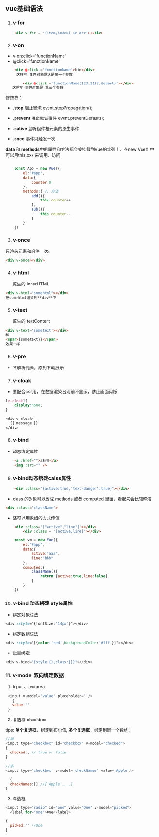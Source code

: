 ## vue基础语法

1. ### v-for 

```html
    <div v-for = '(item,index) in arr'></div>
```


2. ### v-on
- v-on:click='functionName'
- @click='functionName' 


```html
    <div @click ='functionName'>btn</div>
	 这样写 事件对象默认是第一个参数

		<div @click ='functionName(123,2123,$event)'></div>
   这样写 事件对象是 第三个参数
```

修饰符：

- **.stop** 阻止冒泡 event.stopPropagation();

- **.prevent** 阻止默认事件 event.preventDefault();

- **.native** 监听组件根元素的原生事件

- **.once** 事件只触发一次

  



 **data** 和 **methods**中的属性和方法都会被挂载到Vue的实列上，在new Vue() 中可以用this.xxx 来调用、访问

```js

    const App = new Vue({
        el:'#app',
        data:{
            counter:0
        },
        methods:{ // 方法
            add(){
                this.counter++
            },
            sub(){
                this.counter--
            }
        }
    })
```

3. ### v-once

只渲染元素和组件一次。
```html
<div v-once></div>
```

4. ### v-html
    原生的  innerHTML
```html
<div v-html="somehtml"></div>
把somehtml渲染到**div**中
```
5. ### v-text
    原生的 textContent

  ```html
  <div v-text='sometext'></div>
  和
  <span>{sometext}}</span>
  效果一样
  ```
6. ### v-pre 
- 不解析元素，原封不动展示

7. ### v-cloak

- 要配合css用，在数据渲染出现前不显示，防止画面闪烁
```css
[v-cloak]{
    display:none;
}

<div v-cloak>
  {{ message }}
</div>
```

8. ### v-bind 
- 动态绑定属性
```html
    <a :href="">a标签</a>
    <img :src="" />
```
9. ###  v-bind动态绑定calss属性
```html
    <div :class="{active:true,'text-danger':true}"></div>
```
- class 的对象可以改成 methods 或者 computed 里面，看起来会比较整洁
```html
<div :class='className'>
```

- 还可以用数组的方式传值
```html
    <div :class='["active","line"]'></div>
		<div :class = '[active,line]'></div>
```
```js
    const vm = new Vue({
        el:"#app",
        data:{
            active:"aaa",
            line:"bbb"
        },
        computed:{
            className(){
                return {active:true,line:false}
            }
        }
    })
```

10. ### v-bind 动态绑定 style属性

- 绑定对象语法

```css
<div :style="{fontSize:'14px'}"></div>
```



- 绑定数组语法

```css
<div :style="[{color:'red',backgroundColor:'#fff'}]"></div>
```



- 批量绑定

```js
<div v-bind="{style:{},class:{}}"></div>
```



### 11.  v-model 双向绑定数据

1. input 、textarea

```js
 <input v-model='value' placeholder=''/>
   {
   value:''
 }
```

2. 复选框 checkbox

tips: **单个复选框**，绑定到布尔值, **多个复选框**，绑定到同一个数组：

```js
//单
<input type="checkbox" id="checkbox" v-model="checked">
{
  checked:, // true or false
}
  
//多
<input type='checkbox' v-model='checkNames' value='Apple'/>
  
  {
  checkNames:[] //['Apple',...]
}
```

3. 单选框

```js
<input type="radio" id="one" value="One" v-model="picked">
  <label for="one">One</label>

{
  picked:'' //One
}
```



